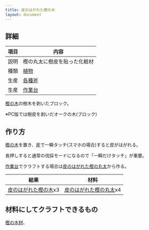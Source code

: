 ```yaml
---
title: 皮のはがれた樫の木
layout: document
---
```

## 詳細

|項目|内容|
|---|---|
|説明|樫の丸太に樹皮を貼った化粧材|
|種類|[植物](植物)|
|生産|[各種斧](木の斧)|
|生産|[作業台](作業台)|

[樫の木](樫の木)の樹木を剥いたブロック。

※PC版では樹皮を剥いだオークの木(ブロック)

## 作り方

[樫の木](樫の木)を置き、[斧](木の斧)で一瞬タッチ(スマホの場合)すると皮がはがれる。

長押しすると通常の伐採モードになるので「一瞬だけタッチ」が重要。

[作業台](作業台)でクラフトする場合は[皮のはがれた樫の丸太](皮のはがれた樫の丸太)から作る。

|結果|材料|
|---|---|
|[皮のはがれた樫の木](皮のはがれた樫の木)x3|[皮のはがれた樫の丸太](皮のはがれた樫の丸太)x4|

## 材料にしてクラフトできるもの

[樫の木材](樫の木材)、
